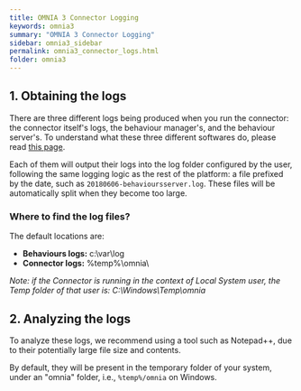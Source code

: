 ```yaml
---
title: OMNIA 3 Connector Logging
keywords: omnia3
summary: "OMNIA 3 Connector Logging"
sidebar: omnia3_sidebar
permalink: omnia3_connector_logs.html
folder: omnia3
---
```

## 1. Obtaining the logs
There are three different logs being produced when you run the connector: the connector itself's logs, the behaviour manager's, and the behaviour server's. To understand what these three different softwares do, please read [this page](omnia3_connector_introduction.html).

Each of them will output their logs into the log folder configured by the user, following the same logging logic as the rest of the platform: a file prefixed by the date, such as `20180606-behavioursserver.log`. These files will be automatically split when they become too large.

### Where to find the log files?

The default locations are:

 - **Behaviours logs:** c:\var\log
 - **Connector logs:** %temp%\omnia\

_Note: if the Connector is running in the context of Local System user, the Temp folder of that user is: C:\Windows\Temp\omnia_

## 2. Analyzing the logs
To analyze these logs, we recommend using a tool such as Notepad++, due to their potentially large file size and contents.

By default, they will be present in the temporary folder of your system, under an "omnia" folder, i.e., `%temp%/omnia` on Windows.
